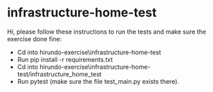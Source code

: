 # infrastructure-home-test

Hi, please follow these instructions to run the tests and make sure the exercise done fine:

* Cd into hirundo-exercise\infrastructure-home-test
* Run pip install -r requirements.txt
* Cd into hirundo-exercise\infrastructure-home-test/infrastructure_home_test
* Run pytest (make sure the file test_main.py exists there).
